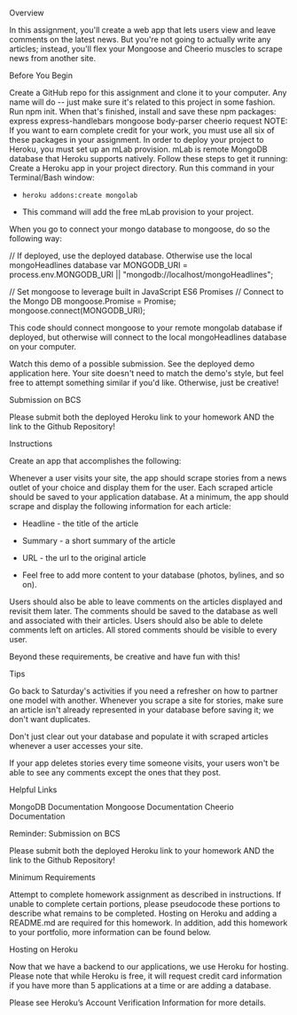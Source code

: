 Overview

In this assignment, you'll create a web app that lets users view and leave comments on the latest news. But you're not going to actually write any articles; instead, you'll flex your Mongoose and Cheerio muscles to scrape news from another site.


Before You Begin


Create a GitHub repo for this assignment and clone it to your computer. Any name will do -- just make sure it's related to this project in some fashion.
Run npm init. When that's finished, install and save these npm packages:
express
express-handlebars
mongoose
body-parser
cheerio
request
NOTE: If you want to earn complete credit for your work, you must use all six of these packages in your assignment.
In order to deploy your project to Heroku, you must set up an mLab provision. mLab is remote MongoDB database that Heroku supports natively. Follow these steps to get it running:
Create a Heroku app in your project directory.
Run this command in your Terminal/Bash window:


* `heroku addons:create mongolab`

* This command will add the free mLab provision to your project.

When you go to connect your mongo database to mongoose, do so the following way:


// If deployed, use the deployed database. Otherwise use the local mongoHeadlines database
var MONGODB_URI = process.env.MONGODB_URI || "mongodb://localhost/mongoHeadlines";

// Set mongoose to leverage built in JavaScript ES6 Promises
// Connect to the Mongo DB
mongoose.Promise = Promise;
mongoose.connect(MONGODB_URI);

This code should connect mongoose to your remote mongolab database if deployed, but otherwise will connect to the local mongoHeadlines database on your computer.



Watch this demo of a possible submission. See the deployed demo application here.
Your site doesn't need to match the demo's style, but feel free to attempt something similar if you'd like. Otherwise, just be creative!



Submission on BCS


Please submit both the deployed Heroku link to your homework AND the link to the Github Repository!



Instructions


Create an app that accomplishes the following:



Whenever a user visits your site, the app should scrape stories from a news outlet of your choice and display them for the user. Each scraped article should be saved to your application database. At a minimum, the app should scrape and display the following information for each article:


 * Headline - the title of the article

 * Summary - a short summary of the article

 * URL - the url to the original article

 * Feel free to add more content to your database (photos, bylines, and so on).

Users should also be able to leave comments on the articles displayed and revisit them later. The comments should be saved to the database as well and associated with their articles. Users should also be able to delete comments left on articles. All stored comments should be visible to every user.



Beyond these requirements, be creative and have fun with this!



Tips


Go back to Saturday's activities if you need a refresher on how to partner one model with another.
Whenever you scrape a site for stories, make sure an article isn't already represented in your database before saving it; we don't want duplicates.

Don't just clear out your database and populate it with scraped articles whenever a user accesses your site.


If your app deletes stories every time someone visits, your users won't be able to see any comments except the ones that they post.





Helpful Links


MongoDB Documentation
Mongoose Documentation
Cheerio Documentation



Reminder: Submission on BCS


Please submit both the deployed Heroku link to your homework AND the link to the Github Repository!





Minimum Requirements

Attempt to complete homework assignment as described in instructions. If unable to complete certain portions, please pseudocode these portions to describe what remains to be completed. Hosting on Heroku and adding a README.md are required for this homework. In addition, add this homework to your portfolio, more information can be found below.




Hosting on Heroku

Now that we have a backend to our applications, we use Heroku for hosting. Please note that while Heroku is free, it will request credit card information if you have more than 5 applications at a time or are adding a database.

Please see Heroku’s Account Verification Information for more details.
